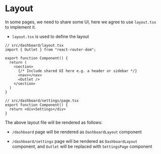 # Layout

In some pages, we need to share some UI, here we agree to use `layout.tsx` to implement it.

- `layout.tsx` is used to define the layout

```tsx
// src/dashboard/layout.tsx
import { Outlet } from "react-router-dom";

export function Component() {
  return (
    <section>
      {/* Include shared UI here e.g. a header or sidebar */}
      <nav></nav>
      <Outlet />
    </section>
  )
}
```

```tsx
// src/dashboard/settings/page.tsx
export function Component() {
  return <div>Settings</div>
}
```

The above layout file will be rendered as follows:

- `/dashboard` page will be rendered as `DashboardLayout` component

- `/dashboard/settings` page will be rendered as `DashboardLayout` component, and `Outlet` will be replaced with `SettingsPage` component


